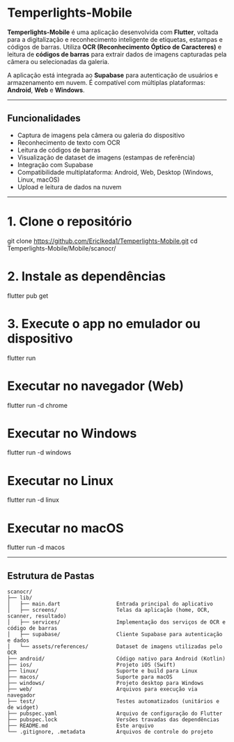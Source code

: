 # Temperlights-Mobile

**Temperlights-Mobile** é uma aplicação desenvolvida com **Flutter**, voltada para a digitalização e reconhecimento inteligente de etiquetas, estampas e códigos de barras. Utiliza **OCR (Reconhecimento Óptico de Caracteres)** e leitura de **códigos de barras** para extrair dados de imagens capturadas pela câmera ou selecionadas da galeria.

A aplicação está integrada ao **Supabase** para autenticação de usuários e armazenamento em nuvem. É compatível com múltiplas plataformas: **Android**, **Web** e **Windows**.

---

## Funcionalidades

- Captura de imagens pela câmera ou galeria do dispositivo
- Reconhecimento de texto com OCR 
- Leitura de códigos de barras
- Visualização de dataset de imagens (estampas de referência)
- Integração com Supabase 
- Compatibilidade multiplataforma: Android, Web, Desktop (Windows, Linux, macOS)
- Upload e leitura de dados na nuvem

---

# 1. Clone o repositório
git clone https://github.com/EricIkeda1/Temperlights-Mobile.git
cd Temperlights-Mobile/Mobile/scanocr/

# 2. Instale as dependências
flutter pub get

# 3. Execute o app no emulador ou dispositivo
flutter run

# Executar no navegador (Web)
flutter run -d chrome

# Executar no Windows
flutter run -d windows

# Executar no Linux
flutter run -d linux

# Executar no macOS
flutter run -d macos

---

## Estrutura de Pastas

```text
scanocr/
├── lib/
│   ├── main.dart                  Entrada principal do aplicativo
│   ├── screens/                   Telas da aplicação (home, OCR, scanner, resultado)
│   ├── services/                  Implementação dos serviços de OCR e código de barras
│   ├── supabase/                  Cliente Supabase para autenticação e dados
│   └── assets/references/         Dataset de imagens utilizadas pelo OCR
├── android/                       Código nativo para Android (Kotlin)
├── ios/                           Projeto iOS (Swift)
├── linux/                         Suporte e build para Linux
├── macos/                         Suporte para macOS
├── windows/                       Projeto desktop para Windows
├── web/                           Arquivos para execução via navegador
├── test/                          Testes automatizados (unitários e de widget)
├── pubspec.yaml                   Arquivo de configuração do Flutter
├── pubspec.lock                   Versões travadas das dependências
├── README.md                      Este arquivo
└── .gitignore, .metadata          Arquivos de controle do projeto

